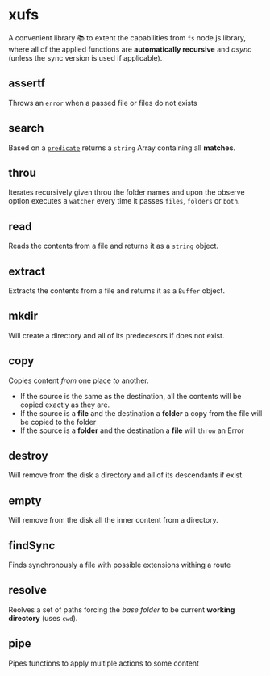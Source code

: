 # xufs

A convenient library 📚 to extent the capabilities from `fs` node.js library, where all of the applied functions are **automatically recursive** and _async_ (unless the sync version is used if applicable).

## assertf

Throws an `error` when a passed file or files do not exists

## search

Based on a [`predicate`](https://stackoverflow.com/questions/1344015/what-is-a-predicate) returns a `string` Array containing all **matches**.

## throu

Iterates recursively given throu the folder names and upon the observe option executes a `watcher` every time it passes `files`, `folders` or `both`.

## read

Reads the contents from a file and returns it as a `string` object.

## extract

Extracts the contents from a file and returns it as a `Buffer` object.

## mkdir

Will create a directory and all of its predecesors if does not exist.

## copy

Copies content _from_ one place _to_ another.

- If the source is the same as the destination, all the contents will be copied exactly as they are.
- If the source is a **file** and the destination a **folder** a copy from the file will be copied to the folder
- If the source is a **folder** and the destination a **file** will `throw` an Error

## destroy

Will remove from the disk a directory and all of its descendants if exist.

## empty

Will remove from the disk all the inner content from a directory.

## findSync

Finds synchronously a file with possible extensions withing a route

## resolve

Reolves a set of paths forcing the _base folder_ to be current **working directory** (uses `cwd`).

## pipe

Pipes functions to apply multiple actions to some content
